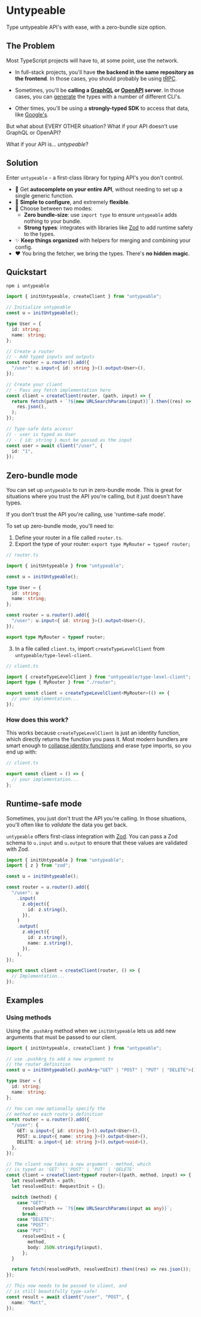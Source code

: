 # Untypeable

Type untypeable API's with ease, with a zero-bundle size option.

## The Problem

Most TypeScript projects will have to, at some point, use the network.

- In full-stack projects, you'll have **the backend in the same repository as the frontend**. In those cases, you should probably be using [tRPC](https://trpc.io/).

- Sometimes, you'll be **calling a [GraphQL](https://graphql.org/) or [OpenAPI](https://www.openapis.org/) server**. In those cases, you can [generate](https://www.youtube.com/watch?v=5weFyMoBGN4) the types with a number of different CLI's.

- Other times, you'll be using a **strongly-typed SDK** to access that data, like [Google's](https://github.com/googleapis/google-api-nodejs-client).

But what about EVERY OTHER situation? What if your API doesn't use GraphQL or OpenAPI?

What if your API is... _untypeable_?

## Solution

Enter `untypeable` - a first-class library for typing API's you don't control.

- 🚀 Get **autocomplete on your entire API**, without needing to set up a single generic function.
- 💪 **Simple to configure**, and extremely **flexible**.
- 🤯 Choose between two modes:
  - **Zero bundle-size**: use `import type` to ensure `untypeable` adds nothing to your bundle.
  - **Strong types**: integrates with libraries like [Zod](https://zod.dev/) to add runtime safety to the types.
- ✨ **Keep things organized** with helpers for merging and combining your config.
- ❤️ You bring the fetcher, we bring the types. There's **no hidden magic**.

## Quickstart

`npm i untypeable`

```ts
import { initUntypeable, createClient } from "untypeable";

// Initialize untypeable
const u = initUntypeable();

type User = {
  id: string;
  name: string;
};

// Create a router
// - Add typed inputs and outputs
const router = u.router().add({
  "/user": u.input<{ id: string }>().output<User>(),
});

// Create your client
// - Pass any fetch implementation here
const client = createClient(router, (path, input) => {
  return fetch(path + `?${new URLSearchParams(input)}`).then((res) =>
    res.json(),
  );
});

// Type-safe data access!
// - user is typed as User
// - { id: string } must be passed as the input
const user = await client("/user", {
  id: "1",
});
```

## Zero-bundle mode

You can set up `untypeable` to run in zero-bundle mode. This is great for situations where you trust the API you're calling, but it just doesn't have types.

If you don't trust the API you're calling, use 'runtime-safe mode'.

To set up zero-bundle mode, you'll need to:

1. Define your router in a file called `router.ts`.
2. Export the type of your router: `export type MyRouter = typeof router;`

```ts
// router.ts

import { initUntypeable } from "untypeable";

const u = initUntypeable();

type User = {
  id: string;
  name: string;
};

const router = u.router().add({
  "/user": u.input<{ id: string }>().output<User>(),
});

export type MyRouter = typeof router;
```

3. In a file called `client.ts`, import `createTypeLevelClient` from `untypeable/type-level-client`.

```ts
// client.ts

import { createTypeLevelClient } from "untypeable/type-level-client";
import type { MyRouter } from "./router";

export const client = createTypeLevelClient<MyRouter>(() => {
  // your implementation...
});
```

### How does this work?

This works because `createTypeLevelClient` is just an identity function, which directly returns the function you pass it. Most modern bundlers are smart enough to [collapse identity functions](https://github.com/evanw/esbuild/pull/1898) and erase type imports, so you end up with:

```ts
// client.ts

export const client = () => {
  // your implementation...
};
```

## Runtime-safe mode

Sometimes, you just don't trust the API you're calling. In those situations, you'll often like to _validate_ the data you get back.

`untypeable` offers first-class integration with [Zod](https://zod.dev). You can pass a Zod schema to `u.input` and `u.output` to ensure that these values are validated with Zod.

```ts
import { initUntypeable } from "untypeable";
import { z } from "zod";

const u = initUntypeable();

const router = u.router().add({
  "/user": u
    .input(
      z.object({
        id: z.string(),
      }),
    )
    .output(
      z.object({
        id: z.string(),
        name: z.string(),
      }),
    ),
});

export const client = createClient(router, () => {
  // Implementation...
});
```

## Examples

### Using methods

Using the `.pushArg` method when we `initUntypeable` lets us add new arguments that must be passed to our client.

```ts
import { initUntypeable, createClient } from "untypeable";

// use .pushArg to add a new argument to
// the router definition
const u = initUntypeable().pushArg<"GET" | "POST" | "PUT" | "DELETE">();

type User = {
  id: string;
  name: string;
};

// You can now optionally specify the
// method on each route's definition
const router = u.router().add({
  "/user": {
    GET: u.input<{ id: string }>().output<User>(),
    POST: u.input<{ name: string }>().output<User>(),
    DELETE: u.input<{ id: string }>().output<void>(),
  },
});

// The client now takes a new argument - method, which
// is typed as 'GET' | 'POST' | 'PUT' | 'DELETE'
const client = createClient<typeof router>((path, method, input) => {
  let resolvedPath = path;
  let resolvedInit: RequestInit = {};

  switch (method) {
    case "GET":
      resolvedPath += `?${new URLSearchParams(input as any)}`;
      break;
    case "DELETE":
    case "POST":
    case "PUT":
      resolvedInit = {
        method,
        body: JSON.stringify(input),
      };
  }

  return fetch(resolvedPath, resolvedInit).then((res) => res.json());
});

// This now needs to be passed to client, and
// is still beautifully type-safe!
const result = await client("/user", "POST", {
  name: "Matt",
});
```
